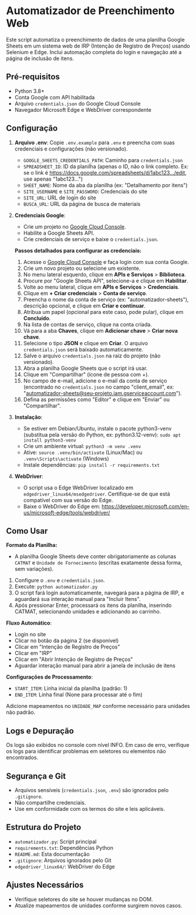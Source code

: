 # Automatizador de Preenchimento Web

Este script automatiza o preenchimento de dados de uma planilha Google Sheets em um sistema web de IRP (Intenção de Registro de Preços) usando Selenium e Edge. Inclui automação completa do login e navegação até a página de inclusão de itens.

## Pré-requisitos

- Python 3.8+
- Conta Google com API habilitada
- Arquivo `credentials.json` do Google Cloud Console
- Navegador Microsoft Edge e WebDriver correspondente

## Configuração

1. **Arquivo .env**: Copie `.env.example` para `.env` e preencha com suas credenciais e configurações (não versionado).

   - `GOOGLE_SHEETS_CREDENTIALS_PATH`: Caminho para `credentials.json`
   - `SPREADSHEET_ID`: ID da planilha (apenas o ID, não o link completo. Ex: se o link é https://docs.google.com/spreadsheets/d/1abc123.../edit, use apenas "1abc123...")
   - `SHEET_NAME`: Nome da aba da planilha (ex: "Detalhamento por itens")
   - `SITE_USERNAME` e `SITE_PASSWORD`: Credenciais do site
   - `SITE_URL`: URL de login do site
   - `BUSCA_URL`: URL da página de busca de materiais

2. **Credenciais Google**:

   - Crie um projeto no [Google Cloud Console](https://console.cloud.google.com/).
   - Habilite a Google Sheets API.
   - Crie credenciais de serviço e baixe o `credentials.json`.

   **Passos detalhados para configurar as credenciais:**

   1. Acesse o [Google Cloud Console](https://console.cloud.google.com/) e faça login com sua conta Google.
   2. Crie um novo projeto ou selecione um existente.
   3. No menu lateral esquerdo, clique em **APIs e Serviços** > **Biblioteca**.
   4. Procure por "Google Sheets API", selecione-a e clique em **Habilitar**.
   5. Volte ao menu lateral, clique em **APIs e Serviços** > **Credenciais**.
   6. Clique em **+ Criar credenciais** > **Conta de serviço**.
   7. Preencha o nome da conta de serviço (ex: "automatizador-sheets"), descrição opcional, e clique em **Criar e continuar**.
   8. Atribua um papel (opcional para este caso, pode pular), clique em **Concluído**.
   9. Na lista de contas de serviço, clique na conta criada.
   10. Vá para a aba **Chaves**, clique em **Adicionar chave** > **Criar nova chave**.
   11. Selecione o tipo **JSON** e clique em **Criar**. O arquivo `credentials.json` será baixado automaticamente.
   12. Salve o arquivo `credentials.json` na raiz do projeto (não versionado).
   13. Abra a planilha Google Sheets que o script irá usar.
   14. Clique em "Compartilhar" (ícone de pessoa com +).
   15. No campo de e-mail, adicione o e-mail da conta de serviço (encontrado no `credentials.json` no campo "client_email", ex: "automatizador-sheets@seu-projeto.iam.gserviceaccount.com").
   16. Defina as permissões como "Editor" e clique em "Enviar" ou "Compartilhar".

3. **Instalação**:

   - Se estiver em Debian/Ubuntu, instale o pacote python3-venv (substitua pela versão do Python, ex: python3.12-venv): `sudo apt install python3-venv`
   - Crie um ambiente virtual: `python3 -m venv .venv`
   - Ative: `source .venv/bin/activate` (Linux/Mac) ou `.venv\Scripts\activate` (Windows)
   - Instale dependências: `pip install -r requirements.txt`

4. **WebDriver**:
   - O script usa o Edge WebDriver localizado em `edgedriver_linux64/msedgedriver`. Certifique-se de que está compatível com sua versão do Edge.
   - Baixe o WebDriver do Edge em: https://developer.microsoft.com/en-us/microsoft-edge/tools/webdriver/

## Como Usar

**Formato da Planilha:**

- A planilha Google Sheets deve conter obrigatoriamente as colunas `CATMAT` e `Unidade de Fornecimento` (escritas exatamente dessa forma, sem variações).

1. Configure o `.env` e `credentials.json`.
2. Execute: `python automatizador.py`
3. O script fará login automaticamente, navegará para a página de IRP, e aguardará sua interação manual para "Incluir Itens".
4. Após pressionar Enter, processará os itens da planilha, inserindo CATMAT, selecionando unidades e adicionando ao carrinho.

**Fluxo Automático**:

- Login no site
- Clicar no botão da página 2 (se disponível)
- Clicar em "Intenção de Registro de Preços"
- Clicar em "IRP"
- Clicar em "Abrir Intenção de Registro de Preços"
- Aguardar interação manual para abrir a janela de inclusão de itens

**Configurações de Processamento**:

- `START_ITEM`: Linha inicial da planilha (padrão: 1)
- `END_ITEM`: Linha final (None para processar até o fim)

Adicione mapeamentos no `UNIDADE_MAP` conforme necessário para unidades não padrão.

## Logs e Depuração

Os logs são exibidos no console com nível INFO. Em caso de erro, verifique os logs para identificar problemas em seletores ou elementos não encontrados.

## Segurança e Git

- Arquivos sensíveis (`credentials.json`, `.env`) são ignorados pelo `.gitignore`.
- Não compartilhe credenciais.
- Use em conformidade com os termos do site e leis aplicáveis.

## Estrutura do Projeto

- `automatizador.py`: Script principal
- `requirements.txt`: Dependências Python
- `README.md`: Esta documentação
- `.gitignore`: Arquivos ignorados pelo Git
- `edgedriver_linux64/`: WebDriver do Edge

## Ajustes Necessários

- Verifique seletores do site se houver mudanças no DOM.
- Atualize mapeamentos de unidades conforme surgirem novos casos.

